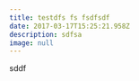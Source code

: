 ```yaml
---
title: testdfs fs fsdfsdf
date: 2017-03-17T15:25:21.958Z
description: sdfsa
image: null
---
```


sddf
